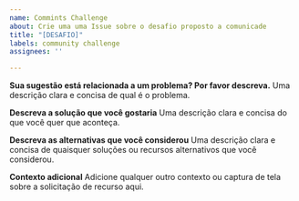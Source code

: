 ```yaml
---
name: Commints Challenge
about: Crie uma uma Issue sobre o desafio proposto a comunicade
title: "[DESAFIO]"
labels: community challenge
assignees: ''

---
```


**Sua sugestão está relacionada a um problema? Por favor descreva.**
Uma descrição clara e concisa de qual é o problema.

**Descreva a solução que você gostaria**
Uma descrição clara e concisa do que você quer que aconteça.

**Descreva as alternativas que você considerou**
Uma descrição clara e concisa de quaisquer soluções ou recursos alternativos que você considerou.

**Contexto adicional**
Adicione qualquer outro contexto ou captura de tela sobre a solicitação de recurso aqui.
